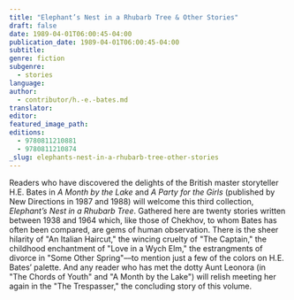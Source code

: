 ```yaml
---
title: "Elephant’s Nest in a Rhubarb Tree & Other Stories"
draft: false
date: 1989-04-01T06:00:45-04:00
publication_date: 1989-04-01T06:00:45-04:00
subtitle:
genre: fiction
subgenre:
  - stories
language:
author:
  - contributor/h.-e.-bates.md
translator:
editor:
featured_image_path:
editions:
  - 9780811210881
  - 9780811210874
_slug: elephants-nest-in-a-rhubarb-tree-other-stories
---
```


Readers who have discovered the delights of the British master storyteller H.E. Bates in _A Month by the Lake_ and _A Party for the Girls_ (published by New Directions in 1987 and 1988) will welcome this third collection, _Elephant’s Nest in a Rhubarb Tree_. Gathered here are twenty stories written between 1938 and 1964 which, like those of Chekhov, to whom Bates has often been compared, are gems of human observation. There is the sheer hilarity of "An Italian Haircut," the wincing cruelty of "The Captain," the childhood enchantment of "Love in a Wych Elm," the estrangments of divorce in "Some Other Spring"––to mention just a few of the colors on H.E. Bates’ palette. And any reader who has met the dotty Aunt Leonora (in "The Chords of Youth" and "A Month by the Lake") will relish meeting her again in the "The Trespasser," the concluding story of this volume.

